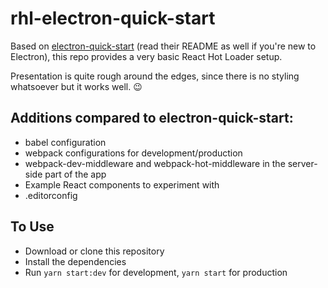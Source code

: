 # rhl-electron-quick-start

Based on [electron-quick-start](https://github.com/electron/electron-quick-start) (read their 
README as well if you're new to Electron), this repo provides a very basic React Hot Loader setup.

Presentation is quite rough around the edges, since there is no styling whatsoever but 
it works well. :wink:

## Additions compared to electron-quick-start:

- babel configuration
- webpack configurations for development/production
- webpack-dev-middleware and webpack-hot-middleware in the server-side part of the app
- Example React components to experiment with
- .editorconfig

## To Use

- Download or clone this repository
- Install the dependencies
- Run `yarn start:dev` for development, `yarn start` for production
